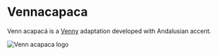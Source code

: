 # Vennacapaca
Venn acapacá is a [Venny](https://bioinfogp.cnb.csic.es/tools/venny/) adaptation developed with Andalusian accent.

![Venn acapaca logo](../www/logo.png)

